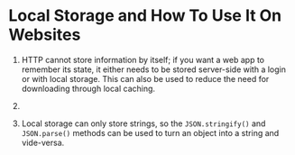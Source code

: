 # Local Storage and How To Use It On Websites

1. HTTP cannot store information by itself; if you want a web app to remember its state, it either needs to be stored server-side with a login or with local storage. This can also be used to reduce the need for downloading through local caching.

2. 

3. Local storage can only store strings, so the `JSON.stringify()` and `JSON.parse()` methods can be used to turn an object into a string and vide-versa.
